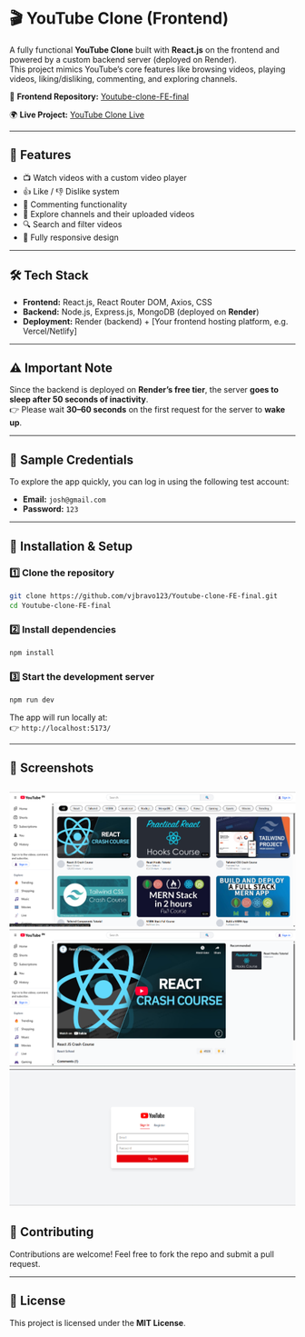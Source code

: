 # 🎬 YouTube Clone (Frontend)

A fully functional **YouTube Clone** built with **React.js** on the frontend and powered by a custom backend server (deployed on Render).  
This project mimics YouTube’s core features like browsing videos, playing videos, liking/disliking, commenting, and exploring channels.

🔗 **Frontend Repository:** [Youtube-clone-FE-final](https://github.com/vjbravo123/Youtube-clone-FE-final.git)

🌍 **Live Project:** [YouTube Clone Live](https://creative-semolina-33808f.netlify.app/)

---

## 🚀 Features
- 📺 Watch videos with a custom video player  
- 👍 Like / 👎 Dislike system  
- 💬 Commenting functionality  
- 📂 Explore channels and their uploaded videos  
- 🔍 Search and filter videos  
- 📱 Fully responsive design  

---

## 🛠️ Tech Stack
- **Frontend:** React.js, React Router DOM, Axios, CSS  
- **Backend:** Node.js, Express.js, MongoDB (deployed on **Render**)  
- **Deployment:** Render (backend) + [Your frontend hosting platform, e.g. Vercel/Netlify]  

---

## ⚠️ Important Note
Since the backend is deployed on **Render’s free tier**, the server **goes to sleep after 50 seconds of inactivity**.  
👉 Please wait **30–60 seconds** on the first request for the server to **wake up**.  

---

## 🔑 Sample Credentials
To explore the app quickly, you can log in using the following test account:

- **Email:** `josh@gmail.com`  
- **Password:** `123`  

---

## 📂 Installation & Setup

### 1️⃣ Clone the repository
```bash
git clone https://github.com/vjbravo123/Youtube-clone-FE-final.git
cd Youtube-clone-FE-final

```

### 2️⃣ Install dependencies
```bash
npm install
```

### 3️⃣ Start the development server
```bash
npm run dev
```

The app will run locally at:  
👉 `http://localhost:5173/`

---

## 📸 Screenshots

![alt text](image.png)
![alt text](image-1.png)
![alt text](image-2.png)
---


## 🤝 Contributing
Contributions are welcome! Feel free to fork the repo and submit a pull request.

---

## 📜 License
This project is licensed under the **MIT License**.
